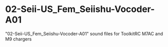 # 02-Seii-US_Fem_Seiishu-Vocoder-A01
"02-Seii-US_Fem_Seiishu-Vocoder-A01" sound files for ToolkitRC M7AC and M9 chargers
